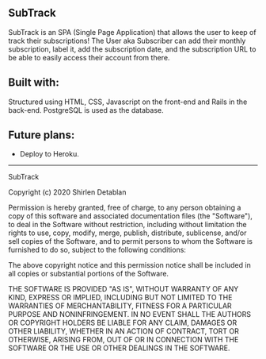 ## SubTrack
SubTrack is an SPA (Single Page Application) that allows the user to keep of track their subscriptions! The User aka Subscriber can add their monthly subscription, label it, add the subscription date, and the subscription URL to be able to easily access their account from there.

## Built with:
Structured using HTML, CSS, Javascript on the front-end and Rails in the back-end. PostgreSQL is used as the database.

## Future plans:

- Deploy to Heroku.

_________________________________________________________________

SubTrack

Copyright (c) 2020 Shirlen Detablan

Permission is hereby granted, free of charge, to any person obtaining a copy of this software and associated documentation files (the "Software"), to deal in the Software without restriction, including without limitation the rights to use, copy, modify, merge, publish, distribute, sublicense, and/or sell copies of the Software, and to permit persons to whom the Software is furnished to do so, subject to the following conditions:

The above copyright notice and this permission notice shall be included in all copies or substantial portions of the Software.

THE SOFTWARE IS PROVIDED "AS IS", WITHOUT WARRANTY OF ANY KIND, EXPRESS OR IMPLIED, INCLUDING BUT NOT LIMITED TO THE WARRANTIES OF MERCHANTABILITY, FITNESS FOR A PARTICULAR PURPOSE AND NONINFRINGEMENT. IN NO EVENT SHALL THE AUTHORS OR COPYRIGHT HOLDERS BE LIABLE FOR ANY CLAIM, DAMAGES OR OTHER LIABILITY, WHETHER IN AN ACTION OF CONTRACT, TORT OR OTHERWISE, ARISING FROM, OUT OF OR IN CONNECTION WITH THE SOFTWARE OR THE USE OR OTHER DEALINGS IN THE SOFTWARE.